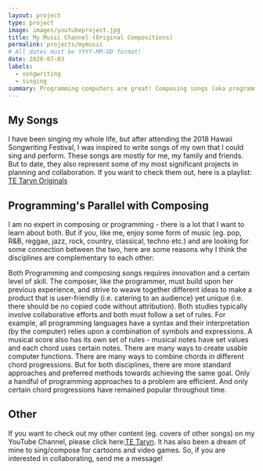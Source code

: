 ```yaml
---
layout: project
type: project
image: images/youtubeproject.jpg
title: My Music Channel (Original Compositions)
permalink: projects/mymusic
# All dates must be YYYY-MM-DD format!
date: 2020-07-03
labels:
  - songwriting
  - singing
summary: Programming computers are great! Composing songs (aka programming musical "code") is fun too! Here is a list of my original song compositions :)
---
```

## My Songs
I have been singing my whole life, but after attending the 2018 Hawaii Songwriting Festival, I was inspired to write songs of my own that I could sing and perform. These songs are mostly for me, my family and friends. But to date, they also represent some of my most significant projects in planning and collaboration. If you want to check them out, here is a playlist: [TE Taryn Originals](https://www.youtube.com/playlist?list=PLY-sWJjgXT81AN9v3nW3O4v-QWKxnlHI)

## Programming's Parallel with Composing
I am no expert in composing or programming - there is a lot that I want to learn about both. But if you, like me, enjoy some form of music (eg. pop, R&B, reggae, jazz, rock, country, classical, techno etc.) and are looking for some connection between the two, here are some reasons why I think the disciplines are complementary to each other:

Both Programming and composing songs requires innovation and a certain level of skill. The composer, like the programmer, must build upon her previous experience, and strive to weave together different ideas to make a product that is user-friendly (i.e. catering to an audience) yet unique (i.e. there should be no copied code without attribution). Both studies typically involve collaborative efforts and both must follow a set of rules. For example, all programming languages have a syntax and their interpretation (by the computer) relies upon a combination of symbols and expressions. A musical score also has its own set of rules - musical notes have set values and each chord uses certain notes. There are many ways to create usable computer functions. There are many ways to combine chords in different chord progressions. But for both disciplines, there are more standard approaches and preferred methods towards achieving the same goal. Only a handful of programming approaches to a problem are efficient. And only certain chord progressions have remained popular throughout time.

## Other
If you want to check out my other content (eg. covers of other songs) on my YouTube Channel, please click here:[TE Taryn](https://www.youtube.com/channel/UCIXvRMqorUt2ZuwRmmJ3pKA). It has also been a dream of mine to sing/compose for cartoons and video games. So, if you are interested in collaborating, send me a message!



